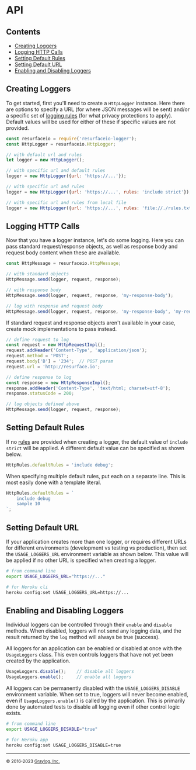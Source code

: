# API

## Contents

<ul>
<li><a href="#creating_loggers">Creating Loggers</a></li>
<li><a href="#logging_http">Logging HTTP Calls</a></li>
<li><a href="#setting_default_rules">Setting Default Rules</a></li>
<li><a href="#setting_default_url">Setting Default URL</a></li>
<li><a href="#enabling_and_disabling_loggers">Enabling and Disabling Loggers</a></li>
</ul>

<a name="creating_loggers" ></a>

## Creating Loggers 

To get started, first you'll need to create a `HttpLogger` instance. Here there are options to specify a URL (for where JSON 
messages will be sent) and/or a specific set of <a href="https://resurface.io/rules.html">logging rules</a> (for what privacy 
protections to apply). Default values will be used for either of these if specific values are not provided.

```js
const resurfaceio = require('resurfaceio-logger');
const HttpLogger = resurfaceio.HttpLogger;

// with default url and rules
let logger = new HttpLogger();

// with specific url and default rules
logger = new HttpLogger({url: 'https://...'});

// with specific url and rules
logger = new HttpLogger({url: 'https://...', rules: 'include strict'});

// with specific url and rules from local file
logger = new HttpLogger({url: 'https://...', rules: 'file://./rules.txt'});
```

<a name="logging_http"/></a>

## Logging HTTP Calls

Now that you have a logger instance, let's do some logging. Here you can pass standard request/response objects, as well
as response body and request body content when these are available. 

```js
const HttpMessage = resurfaceio.HttpMessage;

// with standard objects
HttpMessage.send(logger, request, response);

// with response body
HttpMessage.send(logger, request, response, 'my-response-body');

// log with response and request body
HttpMessage.send(logger, request, response, 'my-response-body', 'my-request-body');
```

If standard request and response objects aren't available in your case, create mock implementations to pass instead.

```js
// define request to log
const request = new HttpRequestImpl();
request.addHeader('Content-Type', 'application/json');
request.method = 'POST';
request.body['B'] = '234';  // POST param
request.url = 'http://resurface.io';

// define response to log
const response = new HttpResponseImpl();
response.addHeader('Content-Type', 'text/html; charset=utf-8');
response.statusCode = 200;

// log objects defined above
HttpMessage.send(logger, request, response);
```

<a name="setting_default_rules"/></a>

## Setting Default Rules

If no <a href="https://resurface.io/rules.html">rules</a> are provided when creating a logger, the default value of 
`include strict` will be applied. A different default value can be specified as shown below.

```js
HttpRules.defaultRules = 'include debug';
```

When specifying multiple default rules, put each on a separate line. This is most easily done with a template literal.

```js
HttpRules.defaultRules = `
    include debug
    sample 10
`;
```

<a name="setting_default_url"/></a>

## Setting Default URL

If your application creates more than one logger, or requires different URLs for different environments (development vs
testing vs production), then set the `USAGE_LOGGERS_URL` environment variable as shown below. This value will be applied if no
other URL is specified when creating a logger.

```bash
# from command line
export USAGE_LOGGERS_URL="https://..."

# for Heroku cli
heroku config:set USAGE_LOGGERS_URL=https://...
```

<a name="enabling_and_disabling_loggers"/></a>

## Enabling and Disabling Loggers

Individual loggers can be controlled through their `enable` and `disable` methods. When disabled, loggers will
not send any logging data, and the result returned by the `log` method will always be true (success).

All loggers for an application can be enabled or disabled at once with the `UsageLoggers` class. This even controls
loggers that have not yet been created by the application.

```js
UsageLoggers.disable();    // disable all loggers
UsageLoggers.enable();     // enable all loggers
```

All loggers can be permanently disabled with the `USAGE_LOGGERS_DISABLE` environment variable. When set to true,
loggers will never become enabled, even if `UsageLoggers.enable()` is called by the application. This is primarily 
done by automated tests to disable all logging even if other control logic exists. 

```bash
# from command line
export USAGE_LOGGERS_DISABLE="true"

# for Heroku app
heroku config:set USAGE_LOGGERS_DISABLE=true
```

---
<small>&copy; 2016-2023 <a href="https://resurface.io">Graylog, Inc.</a></small>
